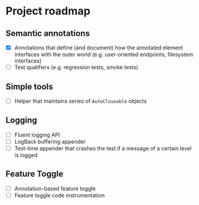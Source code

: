 # Project roadmap

## Semantic annotations
  * [X] Annotations that define (and document) how the annotated element
        interfaces with the outer world (e.g. user-oriented endpoints, 
        filesystem interfaces)
  * [ ] Test qualifiers (e.g. regression tests, smoke tests)

## Simple tools
  * [ ] Helper that maintains series of `AutoCloseable` objects

## Logging
  * [ ] Fluent logging API
  * [ ] LogBack buffering appender
  * [ ] Test-time appender that crashes the test if a message of a certain
        level is logged

## Feature Toggle
  * [ ] Annotation-based feature toggle
  * [ ] Feature toggle code instrumentation
